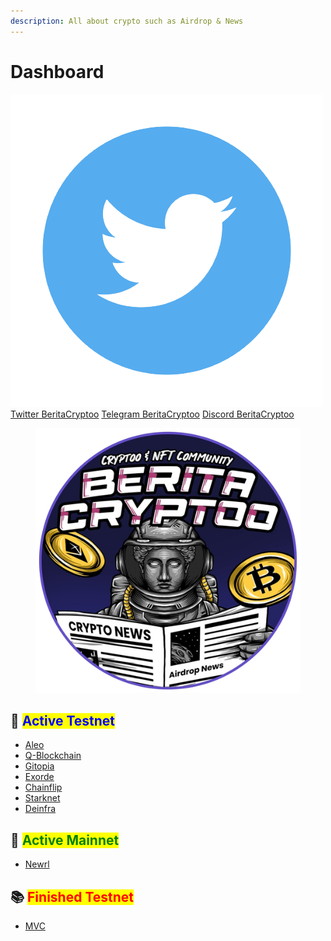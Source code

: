 ```yaml
---
description: All about crypto such as Airdrop & News
---
```


# Dashboard

​[​<img src=".gitbook/assets/twitter-removebg-preview.png" alt="" data-size="line">​](https://user-images.githubusercontent.com/108946833/184274157-08210464-fa03-493d-b01c-2420c67a524f.jpg) [Twitter BeritaCryptoo](https://twitter.com/BeritaCryptoo) [​<img src="https://user-images.githubusercontent.com/50621007/183283867-56b4d69f-bc6e-4939-b00a-72aa019d1aea.png" alt="" data-size="line">​](https://user-images.githubusercontent.com/50621007/183283867-56b4d69f-bc6e-4939-b00a-72aa019d1aea.png) [Telegram BeritaCryptoo](https://t.me/BeritaCryptoo) [​<img src="https://user-images.githubusercontent.com/108946833/201040868-61a5cfb9-f39e-4fd1-a3a6-2c15c1b47424.png" alt="" data-size="line">​](https://user-images.githubusercontent.com/108946833/201040868-61a5cfb9-f39e-4fd1-a3a6-2c15c1b47424.png) [Discord BeritaCryptoo](https://discord.gg/beritacryptoonode)[​](https://twitter.com/BeritaCryptoo)​​

<figure><img src=".gitbook/assets/184273211-97b240e1-d066-44f2-87a9-06fe1788bb7b-removebg-preview.png" alt=""><figcaption></figcaption></figure>

## 📘 <mark style="color:blue;">Active Testnet</mark>

* [Aleo](aleo.md)
* [Q-Blockchain](q-blockchain.md)
* [Gitopia](gitopia/)
* [Exorde](exorde.md)
* [Chainflip](chainflip.md)
* [Starknet](starknet.md)
* [Deinfra](deinfra/)

## &#x20;📕 <mark style="color:green;">Active Mainnet</mark>

* [Newrl](newrl/)

## 📚 <mark style="color:red;">Finished Testnet</mark>

* [MVC](mvc.md)
